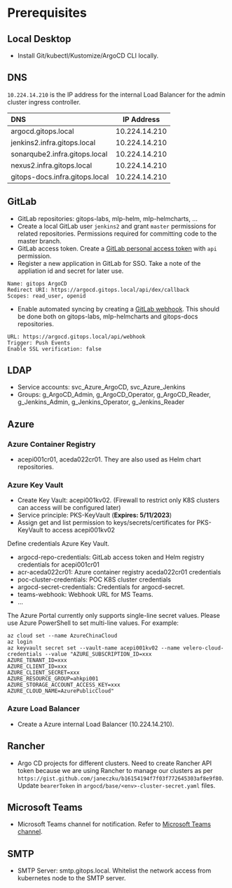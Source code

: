 # Prerequisites

## Local Desktop

- Install Git/kubectl/Kustomize/ArgoCD CLI locally.

## DNS

`10.224.14.210` is the IP address for the internal Load Balancer for the admin cluster ingress controller.

| DNS                            |  IP Address   |
| :----------------------------- | :-----------: |
| argocd.gitops.local            | 10.224.14.210 |
| jenkins2.infra.gitops.local    | 10.224.14.210 |
| sonarqube2.infra.gitops.local  | 10.224.14.210 |
| nexus2.infra.gitops.local      | 10.224.14.210 |
| gitops-docs.infra.gitops.local | 10.224.14.210 |

## GitLab

- GitLab repositories: gitops-labs, mlp-helm, mlp-helmcharts, ...
- Create a local GitLab user `jenkins2` and grant `master` permissions for related repositories. Permissions required for committing code to the master branch.
- GitLab access token. Create a [GitLab personal access token](https://docs.gitlab.com/ee/user/profile/personal_access_tokens.html#creating-a-personal-access-token) with `api` permission.
- Register a new application in GitLab for SSO. Take a note of the appliation id and secret for later use.

```
Name: gitops ArgoCD
Redirect URI: https://argocd.gitops.local/api/dex/callback
Scopes: read_user, openid
```

- Enable automated syncing by creating a [GitLab webhook](https://docs.gitlab.com/ee/user/project/integrations/webhooks.html). This should be done both on gitops-labs, mlp-helmcharts and gitops-docs repositories.

```
URL: https://argocd.gitops.local/api/webhook
Trigger: Push Events
Enable SSL verification: false
```

## LDAP

- Service accounts: svc_Azure_ArgoCD, svc_Azure_Jenkins
- Groups: g_ArgoCD_Admin, g_ArgoCD_Operator, g_ArgoCD_Reader, g_Jenkins_Admin, g_Jenkins_Operator, g_Jenkins_Reader

## Azure

### Azure Container Registry

- acepi001cr01, aceda022cr01. They are also used as Helm chart repositories.

### Azure Key Vault

- Create Key Vault: acepi001kv02. (Firewall to restrict only K8S clusters can access will be configured later)
- Service principle: PKS-KeyVault (**Expires: 5/11/2023**)
- Assign get and list permission to keys/secrets/certificates for PKS-KeyVault to access acepi001kv02

Define credentials Azure Key Vault.

- argocd-repo-credentials: GitLab access token and Helm registry credentials for acepi001cr01
- acr-aceda022cr01: Azure container registry aceda022cr01 credentials
- poc-cluster-credentials: POC K8S cluster credentials
- argocd-secret-credentials: Credentials for argocd-secret.
- teams-webhook: Webhook URL for MS Teams.
- ...

The Azure Portal currently only supports single-line secret values. Please use Azure PowerShell to set multi-line values. For example:

```
az cloud set --name AzureChinaCloud
az login
az keyvault secret set --vault-name acepi001kv02 --name velero-cloud-credentials --value "AZURE_SUBSCRIPTION_ID=xxx
AZURE_TENANT_ID=xxx
AZURE_CLIENT_ID=xxx
AZURE_CLIENT_SECRET=xxx
AZURE_RESOURCE_GROUP=ahkpi001
AZURE_STORAGE_ACCOUNT_ACCESS_KEY=xxx
AZURE_CLOUD_NAME=AzurePublicCloud"
```

### Azure Load Balancer

- Create a Azure internal Load Balancer (10.224.14.210).

## Rancher

- Argo CD projects for different clusters. Need to create Rancher API token because we are using Rancher to manage our clusters as per `https://gist.github.com/janeczku/b16154194f7f03f772645303af8e9f80`. Update `bearerToken` in `argocd/base/<env>-cluster-secret.yaml` files.

## Microsoft Teams

- Microsoft Teams channel for notification. Refer to [Microsoft Teams channel](https://argocd-notifications.readthedocs.io/en/stable/services/teams/).

## SMTP

- SMTP Server: smtp.gitops.local. Whitelist the network access from kubernetes node to the SMTP server.
